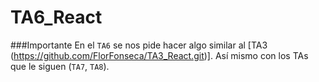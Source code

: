 # TA6_React

###Importante
En el `TA6` se nos pide hacer algo similar al [TA3 (https://github.com/FlorFonseca/TA3_React.git)].
Así mismo con los TAs que le siguen (`TA7`, `TA8`).